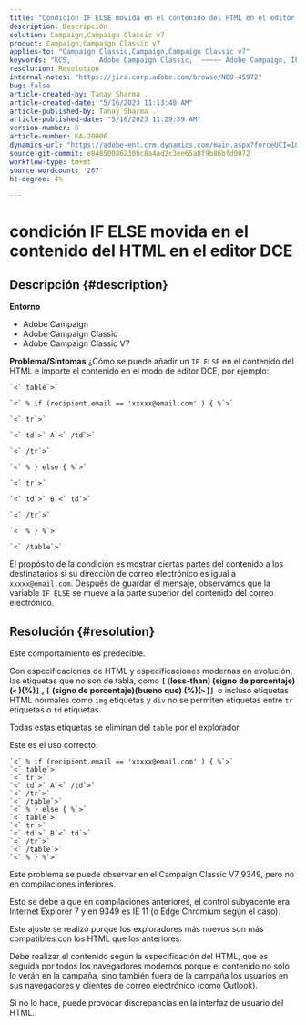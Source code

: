 ```yaml
---
title: "Condición IF ELSE movida en el contenido del HTML en el editor DCE"
description: Descripción
solution: Campaign,Campaign Classic v7
product: Campaign,Campaign Classic v7
applies-to: "Campaign Classic,Campaign,Campaign Classic v7"
keywords: "KCS, ​ ​ ​ ​ ​ ​ Adobe Campaign Classic, `~~~~~ Adobe Campaign, IF ELSE, HTML, editor DCE, resolución de problemas, V7 9349"
resolution: Resolution
internal-notes: "https://jira.corp.adobe.com/browse/NEO-45972"
bug: false
article-created-by: Tanay Sharma .
article-created-date: "5/16/2023 11:13:40 AM"
article-published-by: Tanay Sharma .
article-published-date: "5/16/2023 11:29:39 AM"
version-number: 6
article-number: KA-20006
dynamics-url: "https://adobe-ent.crm.dynamics.com/main.aspx?forceUCI=1&pagetype=entityrecord&etn=knowledgearticle&id=c7e35ab1-daf3-ed11-8848-6045bd006079"
source-git-commit: e84850086230bc8a4ad2c3ee65a8f9b86bfd0072
workflow-type: tm+mt
source-wordcount: '267'
ht-degree: 4%

---
```


# condición IF ELSE movida en el contenido del HTML en el editor DCE

## Descripción {#description}


<b>Entorno</b>

- Adobe Campaign
- Adobe Campaign Classic
- Adobe Campaign Classic V7

<b>Problema/Síntomas</b>
¿Cómo se puede añadir un `IF ELSE` en el contenido del HTML e importe el contenido en el modo de editor DCE, por ejemplo:


```
`<` table`>` 

`<` % if (recipient.email == 'xxxxx@email.com' ) { %`>` 

`<` tr`>` 

`<` td`>` A`<` /td`>` 

`<` /tr`>` 

`<` % } else { %`>` 

`<` tr`>` 

`<` td`>` B`<` td`>` 

`<` /tr`>` 

`<` % } %`>` 

`<` /table`>`
```


El propósito de la condición es mostrar ciertas partes del contenido a los destinatarios si su dirección de correo electrónico es igual a `xxxxx@email.com`. Después de guardar el mensaje, observamos que la variable `IF ELSE` se mueve a la parte superior del contenido del correo electrónico.


## Resolución {#resolution}


Este comportamiento es predecible.

Con especificaciones de HTML y especificaciones modernas en evolución, las etiquetas que no son de tabla, como <b>`[` </b>(<b>less-than) (signo de porcentaje) (`<` )(%)`]` , `[` (signo de porcentaje)(bueno que) (%)(`>` )`]`  </b>o incluso etiquetas HTML normales como `img` etiquetas y `div` no se permiten etiquetas entre `tr` etiquetas o `td` etiquetas.

Todas estas etiquetas se eliminan del `table` por el explorador.

Este es el uso correcto:


```
`<` % if (recipient.email == 'xxxxx@email.com' ) { %`>` 
`<` table`>` 
`<` tr`>` 
`<` td`>` A`<` /td`>` 
`<` /tr`>` 
`<` /table`>` 
`<` % } else { %`>` 
`<` table`>` 
`<` tr`>` 
`<` td`>` B`<` td`>` 
`<` /tr`>` 
`<` /table`>` 
`<` % } %`>`
```


Este problema se puede observar en el Campaign Classic V7 9349, pero no en compilaciones inferiores.

Esto se debe a que en compilaciones anteriores, el control subyacente era Internet Explorer 7 y en 9349 es IE 11 (o Edge Chromium según el caso).

Este ajuste se realizó porque los exploradores más nuevos son más compatibles con los HTML que los anteriores.

Debe realizar el contenido según la especificación del HTML, que es seguida por todos los navegadores modernos porque el contenido no solo lo verán en la campaña, sino también fuera de la campaña los usuarios en sus navegadores y clientes de correo electrónico (como Outlook).

Si no lo hace, puede provocar discrepancias en la interfaz de usuario del HTML.
